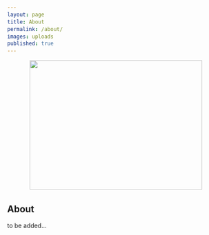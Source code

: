 ```yaml
---
layout: page
title: About
permalink: /about/
images: uploads
published: true
---
```


<div class="page" markdown="1">

<center>
  <img src="uploads/group.jpg" srcset="uploads/profile.png" width=400 height=300 />
</center>

## About 

to be added...

</div>

